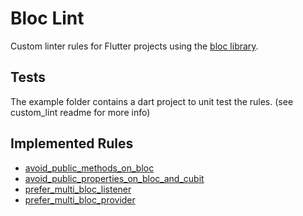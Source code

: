 Bloc Lint
===

Custom linter rules for Flutter projects using the [bloc library](https://bloclibrary.dev/).

## Tests

The example folder contains a dart project to unit test the rules. (see custom_lint readme for more info)

## Implemented Rules

- [avoid_public_methods_on_bloc](docs/rules/avoid_public_methods_on_bloc.md)
- [avoid_public_properties_on_bloc_and_cubit](docs/rules/avoid_public_properties_on_bloc_and_cubit.md)
- [prefer_multi_bloc_listener](docs/rules/prefer_multi_bloc_listener.md)
- [prefer_multi_bloc_provider](docs/rules/prefer_multi_bloc_provider.md)